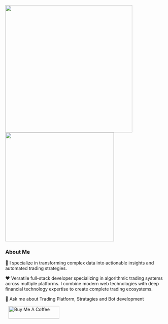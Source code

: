 <p align="start">
  <img src="https://github-readme-stats-pixelwhizs-projects.vercel.app/api?username=pixelwhiz&theme=darcula&hide_border=true&include_all_commits=true&count_private=true&show_icons=true" width="400" />
  <img src="https://github-readme-stats-sigma-five.vercel.app/api/top-langs?username=pixelwhiz&theme=darcula&show_icons=true&hide_border=true&locale=en&layout=compact" width="342" />
</p>

### About Me

<p>👯 I specialize in transforming complex data into actionable insights and automated trading strategies.</p>
<p>❤ Versatile full-stack developer specializing in algorithmic trading systems across multiple platforms. I combine modern web technologies with deep financial technology expertise to create complete trading ecosystems.</p>
<p>💬 Ask me about Trading Platform, Stratagies and Bot development</p>



<a href="https://www.buymeacoffee.com/daffaxcl" target="_blank"><img src="https://cdn.buymeacoffee.com/buttons/v2/default-yellow.png" alt="Buy Me A Coffee" height="40px" width="160px" style="margin-left: 10px" ></a>
